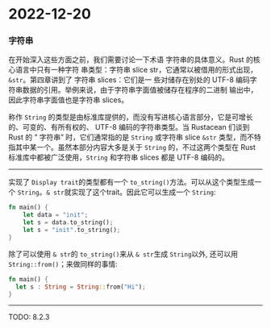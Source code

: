 # 2022-12-20

### 字符串

在开始深入这些方面之前，我们需要讨论一下术语 字符串的具体意义。Rust 的核心语言中只有一种字符 串类型：字符串 slice str，它通常以被借用的形式出现，`&str`。第四章讲到了 字符串 slices：它们是一 些对储存在别处的 UTF-8 编码字符串数据的引用。举例来说，由于字符串字面值被储存在程序的二进制 输出中，因此字符串字面值也是字符串 slices。

称作 `String` 的类型是由标准库提供的，而没有写进核心语言部分，它是可增长的、可变的、有所有权的、 UTF-8 编码的字符串类型。当 Rustacean 们谈到 Rust 的 ” 字符串” 时，它们通常指的是 `String` 或字符串 slice `&str` 类型，而不特指其中某一个。虽然本部分内容大多是关于 `String` 的，不过这两个类型在 Rust 标准库中都被广泛使用，`String` 和字符串 slices 都是 UTF-8 编码的。

---

实现了 `Display trait`的类型都有一个 `to_string()`方法。可以从这个类型生成一个 `String`。`& str`就实现了这个trait。因此它可以生成一个 `String`:

```rust
fn main() {
    let data = "init";
    let s = data.to_string();
    let s = "init".to_string();
}

```

除了可以使用 `& str`的 `to_string()`来从 `& str`生成 `String`以外, 还可以用 `String::from()`；来做同样的事情:

```rust
fn main() {
  let s : String = String::from("Hi");
}

```

---

TODO: 8.2.3

